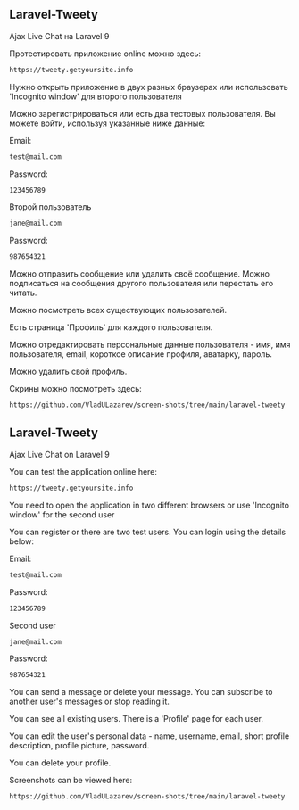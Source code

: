 ## Laravel-Tweety

Ajax Live Chat на Laravel 9

Протестировать приложение online можно здесь:

```bash
https://tweety.getyoursite.info
```

Нужно открыть приложение в двух разных браузерах или использовать 'Incognito window' для второго пользователя

Можно зарегистрироваться или есть два тестовых пользователя. Вы можете войти, используя указанные ниже данные:

Email:

```bash
test@mail.com
```

Password:

```bash
123456789
```

Второй пользователь

```bash
jane@mail.com
```

Password:

```bash
987654321
```

Можно отправить сообщение или удалить своё сообщение. Можно подписаться на сообщения другого пользователя или перестать его читать.

Можно посмотреть всех существующих пользователей. 

Есть страница 'Профиль' для каждого пользователя.

Можно отредактировать персональные данные пользователя - имя, имя пользователя, email,
короткое описание профиля, аватарку, пароль.

Можно удалить свой профиль.

Скрины можно посмотреть здесь:

```bash
https://github.com/VladULazarev/screen-shots/tree/main/laravel-tweety
```

## Laravel-Tweety

Ajax Live Chat on Laravel 9

You can test the application online here:

```bash
https://tweety.getyoursite.info
```

You need to open the application in two different browsers or use 'Incognito window' for the second user

You can register or there are two test users. You can login using the details below:

Email:

```bash
test@mail.com
```

Password:

```bash
123456789
```

Second user

```bash
jane@mail.com
```

Password:

```bash
987654321
```

You can send a message or delete your message. You can subscribe to another user's messages or stop reading it.

You can see all existing users. There is a 'Profile' page for
each user.

You can edit the user's personal data - name, username, email,
short profile description, profile picture, password.

You can delete your profile.

Screenshots can be viewed here:

```bash
https://github.com/VladULazarev/screen-shots/tree/main/laravel-tweety
```
